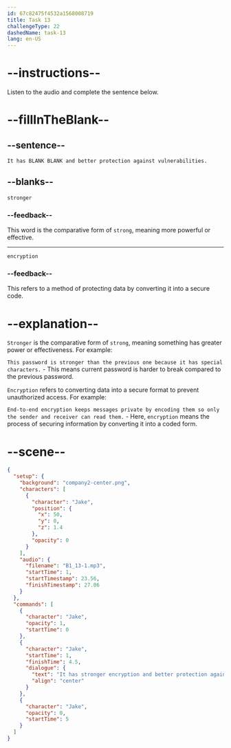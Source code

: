 ```yaml
---
id: 67c82475f4532a1568008719
title: Task 13
challengeType: 22
dashedName: task-13
lang: en-US
---
```


<!-- (audio) Jake: It has stronger encryption and better protection against vulnerabilities. -->

# --instructions--

Listen to the audio and complete the sentence below.

# --fillInTheBlank--

## --sentence--

`It has BLANK BLANK and better protection against vulnerabilities.`

## --blanks--

`stronger`

### --feedback--

This word is the comparative form of `strong`, meaning more powerful or effective.

---

`encryption`

### --feedback--

This refers to a method of protecting data by converting it into a secure code.

# --explanation--

`Stronger` is the comparative form of `strong`, meaning something has greater power or effectiveness. For example:

`This password is stronger than the previous one because it has special characters.` - This means current password is harder to break compared to the previous password.

`Encryption` refers to converting data into a secure format to prevent unauthorized access. For example:

`End-to-end encryption keeps messages private by encoding them so only the sender and receiver can read them.` - Here, `encryption` means the process of securing information by converting it into a coded form.

# --scene--

```json
{
  "setup": {
    "background": "company2-center.png",
    "characters": [
      {
        "character": "Jake",
        "position": {
          "x": 50,
          "y": 0,
          "z": 1.4
        },
        "opacity": 0
      }
    ],
    "audio": {
      "filename": "B1_13-1.mp3",
      "startTime": 1,
      "startTimestamp": 23.56,
      "finishTimestamp": 27.06
    }
  },
  "commands": [
    {
      "character": "Jake",
      "opacity": 1,
      "startTime": 0
    },
    {
      "character": "Jake",
      "startTime": 1,
      "finishTime": 4.5,
      "dialogue": {
        "text": "It has stronger encryption and better protection against vulnerabilities.",
        "align": "center"
      }
    },
    {
      "character": "Jake",
      "opacity": 0,
      "startTime": 5
    }
  ]
}
```
